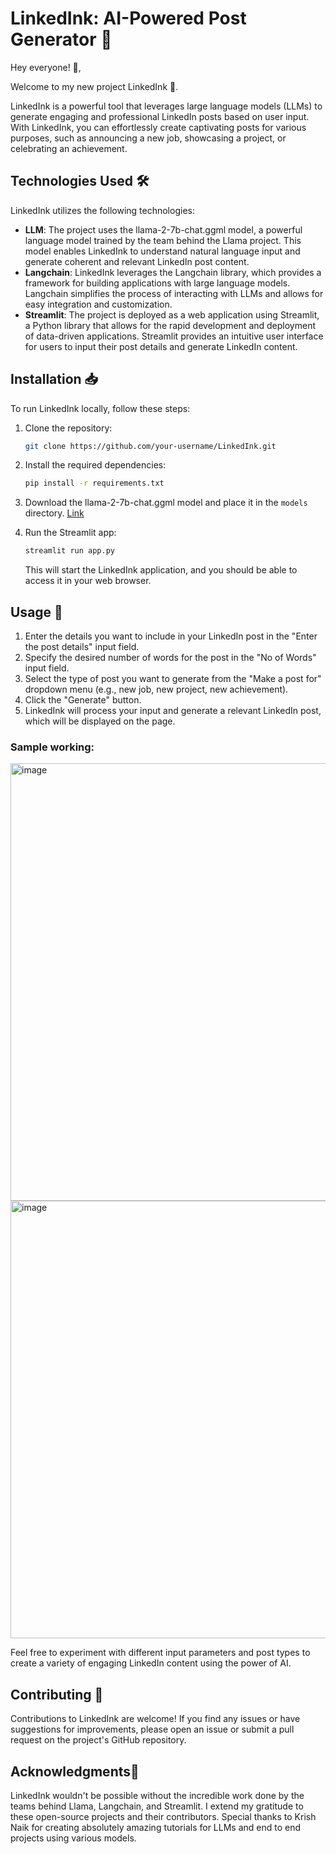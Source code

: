# LinkedInk: AI-Powered Post Generator 🤖

Hey everyone! 👋,

Welcome to my new project LinkedInk 🚀.

LinkedInk is a powerful tool that leverages large language models (LLMs) to generate engaging and professional LinkedIn posts based on user input. With LinkedInk, you can effortlessly create captivating posts for various purposes, such as announcing a new job, showcasing a project, or celebrating an achievement.

## Technologies Used 🛠️
LinkedInk utilizes the following technologies:

- **LLM**: The project uses the llama-2-7b-chat.ggml model, a powerful language model trained by the team behind the Llama project. This model enables LinkedInk to understand natural language input and generate coherent and relevant LinkedIn post content.
- **Langchain**: LinkedInk leverages the Langchain library, which provides a framework for building applications with large language models. Langchain simplifies the process of interacting with LLMs and allows for easy integration and customization.
- **Streamlit**: The project is deployed as a web application using Streamlit, a Python library that allows for the rapid development and deployment of data-driven applications. Streamlit provides an intuitive user interface for users to input their post details and generate LinkedIn content.

## Installation 📥
To run LinkedInk locally, follow these steps:

1. Clone the repository:
    ```bash
    git clone https://github.com/your-username/LinkedInk.git
    ```

2. Install the required dependencies:
    ```bash
    pip install -r requirements.txt
    ```

3. Download the llama-2-7b-chat.ggml model and place it in the `models` directory. [Link](https://huggingface.co/TheBloke/Llama-2-7B-Chat-GGML/tree/main)

4. Run the Streamlit app:
    ```bash
    streamlit run app.py
    ```
   This will start the LinkedInk application, and you should be able to access it in your web browser.

## Usage 🚀
1. Enter the details you want to include in your LinkedIn post in the "Enter the post details" input field.
2. Specify the desired number of words for the post in the "No of Words" input field.
3. Select the type of post you want to generate from the "Make a post for" dropdown menu (e.g., new job, new project, new achievement).
4. Click the "Generate" button.
5. LinkedInk will process your input and generate a relevant LinkedIn post, which will be displayed on the page.
   
### Sample working:

<img width="700" alt="image" src="https://github.com/Sukrit-garg/LinkedInk/assets/101797008/1b5f2b8f-0c72-4394-96e7-3097cfe1ab44">

<img width="700" alt="image" src="https://github.com/Sukrit-garg/LinkedInk/assets/101797008/b66ea6f2-c329-4e19-8e70-497c982de159">



Feel free to experiment with different input parameters and post types to create a variety of engaging LinkedIn content using the power of AI.

## Contributing 🤝
Contributions to LinkedInk are welcome! If you find any issues or have suggestions for improvements, please open an issue or submit a pull request on the project's GitHub repository.

## Acknowledgments🙌
LinkedInk wouldn't be possible without the incredible work done by the teams behind Llama, Langchain, and Streamlit. I extend my gratitude to these open-source projects and their contributors. Special thanks to Krish Naik for creating absolutely amazing tutorials for LLMs and end to end projects using various models.
